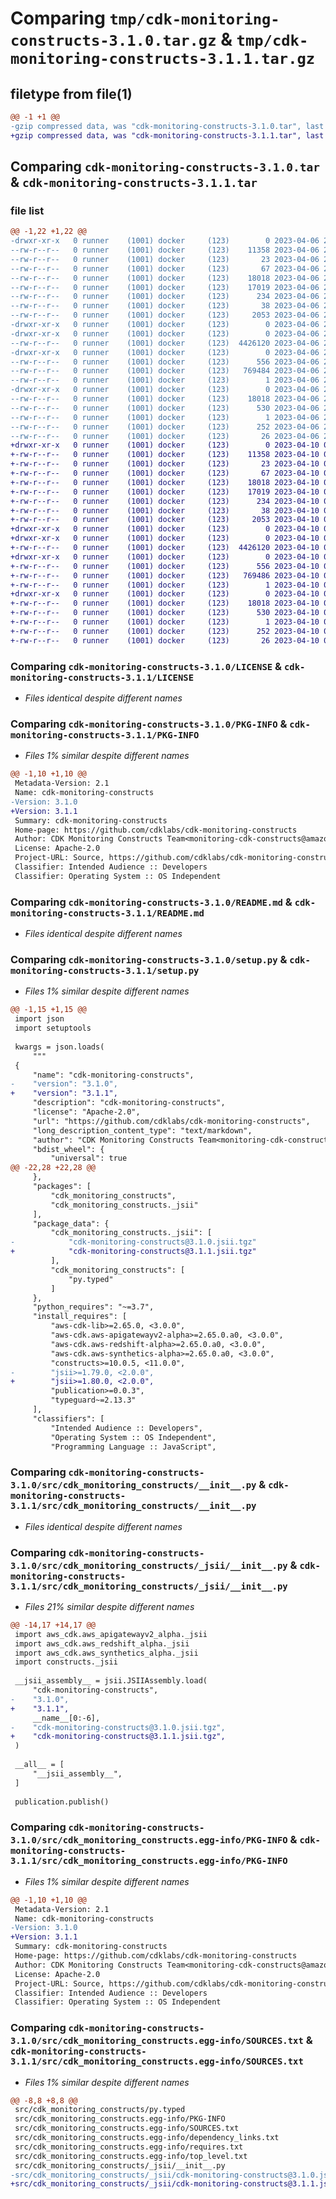 # Comparing `tmp/cdk-monitoring-constructs-3.1.0.tar.gz` & `tmp/cdk-monitoring-constructs-3.1.1.tar.gz`

## filetype from file(1)

```diff
@@ -1 +1 @@
-gzip compressed data, was "cdk-monitoring-constructs-3.1.0.tar", last modified: Thu Apr  6 21:36:49 2023, max compression
+gzip compressed data, was "cdk-monitoring-constructs-3.1.1.tar", last modified: Mon Apr 10 00:34:16 2023, max compression
```

## Comparing `cdk-monitoring-constructs-3.1.0.tar` & `cdk-monitoring-constructs-3.1.1.tar`

### file list

```diff
@@ -1,22 +1,22 @@
-drwxr-xr-x   0 runner    (1001) docker     (123)        0 2023-04-06 21:36:49.874342 cdk-monitoring-constructs-3.1.0/
--rw-r--r--   0 runner    (1001) docker     (123)    11358 2023-04-06 21:36:37.000000 cdk-monitoring-constructs-3.1.0/LICENSE
--rw-r--r--   0 runner    (1001) docker     (123)       23 2023-04-06 21:36:37.000000 cdk-monitoring-constructs-3.1.0/MANIFEST.in
--rw-r--r--   0 runner    (1001) docker     (123)       67 2023-04-06 21:36:37.000000 cdk-monitoring-constructs-3.1.0/NOTICE
--rw-r--r--   0 runner    (1001) docker     (123)    18018 2023-04-06 21:36:49.874342 cdk-monitoring-constructs-3.1.0/PKG-INFO
--rw-r--r--   0 runner    (1001) docker     (123)    17019 2023-04-06 21:36:37.000000 cdk-monitoring-constructs-3.1.0/README.md
--rw-r--r--   0 runner    (1001) docker     (123)      234 2023-04-06 21:36:37.000000 cdk-monitoring-constructs-3.1.0/pyproject.toml
--rw-r--r--   0 runner    (1001) docker     (123)       38 2023-04-06 21:36:49.874342 cdk-monitoring-constructs-3.1.0/setup.cfg
--rw-r--r--   0 runner    (1001) docker     (123)     2053 2023-04-06 21:36:37.000000 cdk-monitoring-constructs-3.1.0/setup.py
-drwxr-xr-x   0 runner    (1001) docker     (123)        0 2023-04-06 21:36:49.866342 cdk-monitoring-constructs-3.1.0/src/
-drwxr-xr-x   0 runner    (1001) docker     (123)        0 2023-04-06 21:36:49.870342 cdk-monitoring-constructs-3.1.0/src/cdk_monitoring_constructs/
--rw-r--r--   0 runner    (1001) docker     (123)  4426120 2023-04-06 21:36:37.000000 cdk-monitoring-constructs-3.1.0/src/cdk_monitoring_constructs/__init__.py
-drwxr-xr-x   0 runner    (1001) docker     (123)        0 2023-04-06 21:36:49.874342 cdk-monitoring-constructs-3.1.0/src/cdk_monitoring_constructs/_jsii/
--rw-r--r--   0 runner    (1001) docker     (123)      556 2023-04-06 21:36:37.000000 cdk-monitoring-constructs-3.1.0/src/cdk_monitoring_constructs/_jsii/__init__.py
--rw-r--r--   0 runner    (1001) docker     (123)   769484 2023-04-06 21:36:37.000000 cdk-monitoring-constructs-3.1.0/src/cdk_monitoring_constructs/_jsii/cdk-monitoring-constructs@3.1.0.jsii.tgz
--rw-r--r--   0 runner    (1001) docker     (123)        1 2023-04-06 21:36:37.000000 cdk-monitoring-constructs-3.1.0/src/cdk_monitoring_constructs/py.typed
-drwxr-xr-x   0 runner    (1001) docker     (123)        0 2023-04-06 21:36:49.874342 cdk-monitoring-constructs-3.1.0/src/cdk_monitoring_constructs.egg-info/
--rw-r--r--   0 runner    (1001) docker     (123)    18018 2023-04-06 21:36:49.000000 cdk-monitoring-constructs-3.1.0/src/cdk_monitoring_constructs.egg-info/PKG-INFO
--rw-r--r--   0 runner    (1001) docker     (123)      530 2023-04-06 21:36:49.000000 cdk-monitoring-constructs-3.1.0/src/cdk_monitoring_constructs.egg-info/SOURCES.txt
--rw-r--r--   0 runner    (1001) docker     (123)        1 2023-04-06 21:36:49.000000 cdk-monitoring-constructs-3.1.0/src/cdk_monitoring_constructs.egg-info/dependency_links.txt
--rw-r--r--   0 runner    (1001) docker     (123)      252 2023-04-06 21:36:49.000000 cdk-monitoring-constructs-3.1.0/src/cdk_monitoring_constructs.egg-info/requires.txt
--rw-r--r--   0 runner    (1001) docker     (123)       26 2023-04-06 21:36:49.000000 cdk-monitoring-constructs-3.1.0/src/cdk_monitoring_constructs.egg-info/top_level.txt
+drwxr-xr-x   0 runner    (1001) docker     (123)        0 2023-04-10 00:34:16.821085 cdk-monitoring-constructs-3.1.1/
+-rw-r--r--   0 runner    (1001) docker     (123)    11358 2023-04-10 00:34:00.000000 cdk-monitoring-constructs-3.1.1/LICENSE
+-rw-r--r--   0 runner    (1001) docker     (123)       23 2023-04-10 00:34:00.000000 cdk-monitoring-constructs-3.1.1/MANIFEST.in
+-rw-r--r--   0 runner    (1001) docker     (123)       67 2023-04-10 00:34:00.000000 cdk-monitoring-constructs-3.1.1/NOTICE
+-rw-r--r--   0 runner    (1001) docker     (123)    18018 2023-04-10 00:34:16.821085 cdk-monitoring-constructs-3.1.1/PKG-INFO
+-rw-r--r--   0 runner    (1001) docker     (123)    17019 2023-04-10 00:34:00.000000 cdk-monitoring-constructs-3.1.1/README.md
+-rw-r--r--   0 runner    (1001) docker     (123)      234 2023-04-10 00:34:00.000000 cdk-monitoring-constructs-3.1.1/pyproject.toml
+-rw-r--r--   0 runner    (1001) docker     (123)       38 2023-04-10 00:34:16.821085 cdk-monitoring-constructs-3.1.1/setup.cfg
+-rw-r--r--   0 runner    (1001) docker     (123)     2053 2023-04-10 00:34:00.000000 cdk-monitoring-constructs-3.1.1/setup.py
+drwxr-xr-x   0 runner    (1001) docker     (123)        0 2023-04-10 00:34:16.813084 cdk-monitoring-constructs-3.1.1/src/
+drwxr-xr-x   0 runner    (1001) docker     (123)        0 2023-04-10 00:34:16.821085 cdk-monitoring-constructs-3.1.1/src/cdk_monitoring_constructs/
+-rw-r--r--   0 runner    (1001) docker     (123)  4426120 2023-04-10 00:34:00.000000 cdk-monitoring-constructs-3.1.1/src/cdk_monitoring_constructs/__init__.py
+drwxr-xr-x   0 runner    (1001) docker     (123)        0 2023-04-10 00:34:16.821085 cdk-monitoring-constructs-3.1.1/src/cdk_monitoring_constructs/_jsii/
+-rw-r--r--   0 runner    (1001) docker     (123)      556 2023-04-10 00:34:00.000000 cdk-monitoring-constructs-3.1.1/src/cdk_monitoring_constructs/_jsii/__init__.py
+-rw-r--r--   0 runner    (1001) docker     (123)   769486 2023-04-10 00:34:00.000000 cdk-monitoring-constructs-3.1.1/src/cdk_monitoring_constructs/_jsii/cdk-monitoring-constructs@3.1.1.jsii.tgz
+-rw-r--r--   0 runner    (1001) docker     (123)        1 2023-04-10 00:34:00.000000 cdk-monitoring-constructs-3.1.1/src/cdk_monitoring_constructs/py.typed
+drwxr-xr-x   0 runner    (1001) docker     (123)        0 2023-04-10 00:34:16.821085 cdk-monitoring-constructs-3.1.1/src/cdk_monitoring_constructs.egg-info/
+-rw-r--r--   0 runner    (1001) docker     (123)    18018 2023-04-10 00:34:16.000000 cdk-monitoring-constructs-3.1.1/src/cdk_monitoring_constructs.egg-info/PKG-INFO
+-rw-r--r--   0 runner    (1001) docker     (123)      530 2023-04-10 00:34:16.000000 cdk-monitoring-constructs-3.1.1/src/cdk_monitoring_constructs.egg-info/SOURCES.txt
+-rw-r--r--   0 runner    (1001) docker     (123)        1 2023-04-10 00:34:16.000000 cdk-monitoring-constructs-3.1.1/src/cdk_monitoring_constructs.egg-info/dependency_links.txt
+-rw-r--r--   0 runner    (1001) docker     (123)      252 2023-04-10 00:34:16.000000 cdk-monitoring-constructs-3.1.1/src/cdk_monitoring_constructs.egg-info/requires.txt
+-rw-r--r--   0 runner    (1001) docker     (123)       26 2023-04-10 00:34:16.000000 cdk-monitoring-constructs-3.1.1/src/cdk_monitoring_constructs.egg-info/top_level.txt
```

### Comparing `cdk-monitoring-constructs-3.1.0/LICENSE` & `cdk-monitoring-constructs-3.1.1/LICENSE`

 * *Files identical despite different names*

### Comparing `cdk-monitoring-constructs-3.1.0/PKG-INFO` & `cdk-monitoring-constructs-3.1.1/PKG-INFO`

 * *Files 1% similar despite different names*

```diff
@@ -1,10 +1,10 @@
 Metadata-Version: 2.1
 Name: cdk-monitoring-constructs
-Version: 3.1.0
+Version: 3.1.1
 Summary: cdk-monitoring-constructs
 Home-page: https://github.com/cdklabs/cdk-monitoring-constructs
 Author: CDK Monitoring Constructs Team<monitoring-cdk-constructs@amazon.com>
 License: Apache-2.0
 Project-URL: Source, https://github.com/cdklabs/cdk-monitoring-constructs
 Classifier: Intended Audience :: Developers
 Classifier: Operating System :: OS Independent
```

### Comparing `cdk-monitoring-constructs-3.1.0/README.md` & `cdk-monitoring-constructs-3.1.1/README.md`

 * *Files identical despite different names*

### Comparing `cdk-monitoring-constructs-3.1.0/setup.py` & `cdk-monitoring-constructs-3.1.1/setup.py`

 * *Files 1% similar despite different names*

```diff
@@ -1,15 +1,15 @@
 import json
 import setuptools
 
 kwargs = json.loads(
     """
 {
     "name": "cdk-monitoring-constructs",
-    "version": "3.1.0",
+    "version": "3.1.1",
     "description": "cdk-monitoring-constructs",
     "license": "Apache-2.0",
     "url": "https://github.com/cdklabs/cdk-monitoring-constructs",
     "long_description_content_type": "text/markdown",
     "author": "CDK Monitoring Constructs Team<monitoring-cdk-constructs@amazon.com>",
     "bdist_wheel": {
         "universal": true
@@ -22,28 +22,28 @@
     },
     "packages": [
         "cdk_monitoring_constructs",
         "cdk_monitoring_constructs._jsii"
     ],
     "package_data": {
         "cdk_monitoring_constructs._jsii": [
-            "cdk-monitoring-constructs@3.1.0.jsii.tgz"
+            "cdk-monitoring-constructs@3.1.1.jsii.tgz"
         ],
         "cdk_monitoring_constructs": [
             "py.typed"
         ]
     },
     "python_requires": "~=3.7",
     "install_requires": [
         "aws-cdk-lib>=2.65.0, <3.0.0",
         "aws-cdk.aws-apigatewayv2-alpha>=2.65.0.a0, <3.0.0",
         "aws-cdk.aws-redshift-alpha>=2.65.0.a0, <3.0.0",
         "aws-cdk.aws-synthetics-alpha>=2.65.0.a0, <3.0.0",
         "constructs>=10.0.5, <11.0.0",
-        "jsii>=1.79.0, <2.0.0",
+        "jsii>=1.80.0, <2.0.0",
         "publication>=0.0.3",
         "typeguard~=2.13.3"
     ],
     "classifiers": [
         "Intended Audience :: Developers",
         "Operating System :: OS Independent",
         "Programming Language :: JavaScript",
```

### Comparing `cdk-monitoring-constructs-3.1.0/src/cdk_monitoring_constructs/__init__.py` & `cdk-monitoring-constructs-3.1.1/src/cdk_monitoring_constructs/__init__.py`

 * *Files identical despite different names*

### Comparing `cdk-monitoring-constructs-3.1.0/src/cdk_monitoring_constructs/_jsii/__init__.py` & `cdk-monitoring-constructs-3.1.1/src/cdk_monitoring_constructs/_jsii/__init__.py`

 * *Files 21% similar despite different names*

```diff
@@ -14,17 +14,17 @@
 import aws_cdk.aws_apigatewayv2_alpha._jsii
 import aws_cdk.aws_redshift_alpha._jsii
 import aws_cdk.aws_synthetics_alpha._jsii
 import constructs._jsii
 
 __jsii_assembly__ = jsii.JSIIAssembly.load(
     "cdk-monitoring-constructs",
-    "3.1.0",
+    "3.1.1",
     __name__[0:-6],
-    "cdk-monitoring-constructs@3.1.0.jsii.tgz",
+    "cdk-monitoring-constructs@3.1.1.jsii.tgz",
 )
 
 __all__ = [
     "__jsii_assembly__",
 ]
 
 publication.publish()
```

### Comparing `cdk-monitoring-constructs-3.1.0/src/cdk_monitoring_constructs.egg-info/PKG-INFO` & `cdk-monitoring-constructs-3.1.1/src/cdk_monitoring_constructs.egg-info/PKG-INFO`

 * *Files 1% similar despite different names*

```diff
@@ -1,10 +1,10 @@
 Metadata-Version: 2.1
 Name: cdk-monitoring-constructs
-Version: 3.1.0
+Version: 3.1.1
 Summary: cdk-monitoring-constructs
 Home-page: https://github.com/cdklabs/cdk-monitoring-constructs
 Author: CDK Monitoring Constructs Team<monitoring-cdk-constructs@amazon.com>
 License: Apache-2.0
 Project-URL: Source, https://github.com/cdklabs/cdk-monitoring-constructs
 Classifier: Intended Audience :: Developers
 Classifier: Operating System :: OS Independent
```

### Comparing `cdk-monitoring-constructs-3.1.0/src/cdk_monitoring_constructs.egg-info/SOURCES.txt` & `cdk-monitoring-constructs-3.1.1/src/cdk_monitoring_constructs.egg-info/SOURCES.txt`

 * *Files 1% similar despite different names*

```diff
@@ -8,8 +8,8 @@
 src/cdk_monitoring_constructs/py.typed
 src/cdk_monitoring_constructs.egg-info/PKG-INFO
 src/cdk_monitoring_constructs.egg-info/SOURCES.txt
 src/cdk_monitoring_constructs.egg-info/dependency_links.txt
 src/cdk_monitoring_constructs.egg-info/requires.txt
 src/cdk_monitoring_constructs.egg-info/top_level.txt
 src/cdk_monitoring_constructs/_jsii/__init__.py
-src/cdk_monitoring_constructs/_jsii/cdk-monitoring-constructs@3.1.0.jsii.tgz
+src/cdk_monitoring_constructs/_jsii/cdk-monitoring-constructs@3.1.1.jsii.tgz
```

